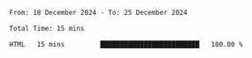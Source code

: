<!--START_SECTION:waka-->

```txt
From: 18 December 2024 - To: 25 December 2024

Total Time: 15 mins

HTML   15 mins         █████████████████████████   100.00 %
```

<!--END_SECTION:waka-->